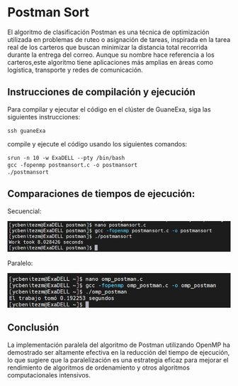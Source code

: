 # Postman Sort

El algoritmo de clasificación Postman es una técnica de optimización utilizada en problemas de ruteo o asignación de tareas, inspirada en la tarea real de los carteros que buscan minimizar la distancia total recorrida durante la entrega del correo. Aunque su nombre hace referencia a los carteros,este algoritmo tiene aplicaciones más amplias en áreas como logística, transporte y redes de comunicación.

## Instrucciones de compilación y ejecución
Para compilar y ejecutar el código en el clúster de GuaneExa, siga las siguientes instrucciones:

```shell
ssh guaneExa
```
compile y ejecute el código usando los siguientes comandos:
```shell
srun -n 10 -w ExaDELL --pty /bin/bash
gcc -fopenmp postmansort.c -o postmansort
./postmansort
```
## Comparaciones de tiempos de ejecución:

Secuencial:

![secuencial](imagenes/secuencial.png)

Paralelo:

![secuencial](imagenes/paralelo.png)

## Conclusión
La implementación paralela del algoritmo de Postman utilizando OpenMP ha demostrado ser altamente efectiva en la reducción del tiempo de ejecución, lo que sugiere que la paralelización es una estrategia eficaz para mejorar el rendimiento de algoritmos de ordenamiento y otros algoritmos computacionales intensivos.
